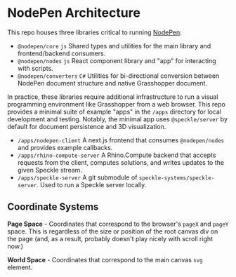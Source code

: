 # NodePen Architecture

This repo houses three libraries critical to running [NodePen](http://nodepen.io):

- `@nodepen/core` `js` Shared types and utilities for the main library and frontend/backend consumers.
- `@nodepen/nodes` `js` React component library and "app" for interacting with scripts.
- `@nodepen/converters` `C#` Utilities for bi-directional conversion between NodePen document structure and native Grasshopper document.

In practice, these libraries require additional infrastructure to run a visual programming environment like Grasshopper from a web browser. This repo provides a minimal suite of example "apps" in the `/apps` directory for local development and testing. Notably, the minimal app uses `@speckle/server` by default for document persistence and 3D visualization.

- `/apps/nodepen-client` A next.js frontend that consumes `@nodepen/nodes` and provides example callbacks.
- `/apps/rhino-compute-server` A Rhino.Compute backend that accepts requests from the client, computes solutions, and writes updates to the given Speckle stream.
- `/apps/speckle-server` A git submodule of `speckle-systems/speckle-server`. Used to run a Speckle server locally.

## Coordinate Systems

**Page Space** - Coordinates that correspond to the browser's `pageX` and `pageY` space. This is regardless of the size or position of the root canvas div on the page (and, as a result, probably doesn't play nicely with scroll right now.)

**World Space** - Coordinates that correspond to the main canvas `svg` element.